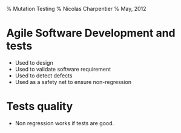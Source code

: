 % Mutation Testing
% Nicolas Charpentier
% May, 2012

# Agile Software Development and tests

- Used to design
- Used to validate software requirement
- Used to detect defects
- Used as a safety net to ensure non-regression

# Tests quality

- Non regression works if tests are good.